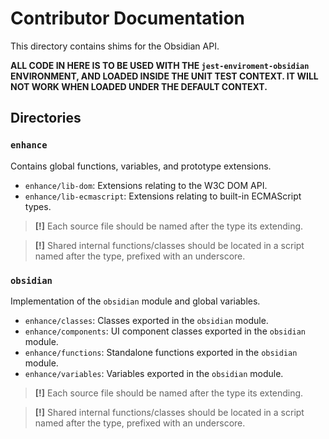 # Contributor Documentation

This directory contains shims for the Obsidian API.

**ALL CODE IN HERE IS TO BE USED WITH THE `jest-enviroment-obsidian` ENVIRONMENT, AND LOADED INSIDE THE UNIT TEST CONTEXT. IT WILL NOT WORK WHEN LOADED UNDER THE DEFAULT CONTEXT.**

## Directories

### **`enhance`**

Contains global functions, variables, and prototype extensions.

-   `enhance/lib-dom`: Extensions relating to the W3C DOM API.
-   `enhance/lib-ecmascript`: Extensions relating to built-in ECMAScript types.

> **[!]** Each source file should be named after the type its extending.

> **[!]** Shared internal functions/classes should be located in a script named after the type, prefixed with an underscore.

### **`obsidian`**

Implementation of the `obsidian` module and global variables.

-   `enhance/classes`: Classes exported in the `obsidian` module.
-   `enhance/components`: UI component classes exported in the `obsidian` module.
-   `enhance/functions`: Standalone functions exported in the `obsidian` module.
-   `enhance/variables`: Variables exported in the `obsidian` module.

> **[!]** Each source file should be named after the type its extending.

> **[!]** Shared internal functions/classes should be located in a script named after the type, prefixed with an underscore.
